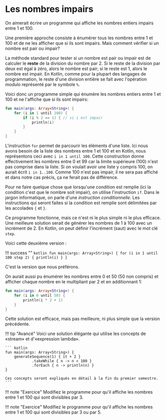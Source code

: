 # Les nombres impairs

On aimerait écrire un programme qui affiche les nombres entiers impairs entre 1 et 100.

Une première approche consiste à énumérer tous les nombres entre 1 et 100 et de ne les afficher que si ils sont impairs.
Mais comment vérifier si un nombre est pair ou impair?

La méthode standard pour tester si un nombre est pair ou impair est de calculer le **reste** de la division du nombre par 2.
Si le reste de la division par deux est égal à zéro, alors le nombre est pair; si le reste est 1, alors le nombre est impair.
En Kotlin, comme pour la plupart des langages de programmation, le reste d'une division entière se fait avec l'opération *modulo*
représenté par le symbole `%`.

Voici donc un programme simple qui énumère les nombres entiers entre 1 et 100 et ne l'affiche que si ils sont impairs:

``` kotlin
fun main(args: Array<String>) {
    for (i in 1 until 100) {
        if (i % 2 == 1) { // si i est impair
            println(i)
        }
    }
}
```

L'instruction `for` permet de parcourir les éléments d'une liste. Ici nous avons besoin de la liste des nombres entre 1 et 100 et 
en Kotlin, nous représentons ceci avec `i in 1 until 100`. Cette construction donne effectivement les nombres entre 0 et 99 car
la limite supérieure (100) n'est pas comprise dans la liste. Si on voulait avoir une liste y compris 100, on aurait écrit `i in 1..100`.
Comme 100 n'est pas impair, il ne sera pas affiché et dans notre cas précis, ça ne ferait pas de différence.

Pour ne faire quelque chose que lorsqu'une condition est remplie (ici la condition c'est que le nombre soit impair), on utilise
l'instruction `if`. Dans le jargon informatique, on parle d'une *instruction conditionnelle*. Les instructions qui seront
faites si la condition est remplie sont délimitées par les accolades `{` et `}`. 

Ce programme fonctionne, mais ce n'est ni le plus simple ni le plus efficace. Une meilleure solution serait de
générer les nombres de 1 à 100 avec un incrément de 2. En Kotlin, on peut définir l'incrément (saut) avec le mot clé `step`.

Voici cette deuxième version :

!!! success ""
    ``` kotlin
    fun main(args: Array<String>) {
        for (i in 1 until 100 step 2) {
            println(i)
        }
    }
    ```

C'est la version que nous préférons.

On aurait aussi pu énumérer les nombres entre 0 et 50 (50 non compris) et afficher chaque nombre en le multipliant par 2 et en additionnant 1:

``` kotlin
fun main(args: Array<String>) {
    for (i in 0 until 50) {
        println(i * 2 + 1)
    }
}
```

Cette solution est efficace, mais pas meilleure, ni plus simple que la version précédente. 

!!! tip "Avancé"
    Voici une solution élégante qui utilise les concepts de «stream» et d'«expression lambda».

    ``` kotlin
    fun main(args: Array<String>) {
        generateSequence(1) { it + 2 }
                .takeWhile { n -> n < 100 }
                .forEach { n -> println(n) }
    }

    Ces concepts seront expliqués en détail à la fin du premier semestre.
    ```

!!! note "Exercice"
    Modifiez le programme pour qu'il affiche les nombres entre 1 et 100 qui sont divisibles par 3.

!!! note "Exercice"
    Modifiez le programme pour qu'il affiche les nombres entre 1 et 100 qui sont divisibles par 3 ou par 5.